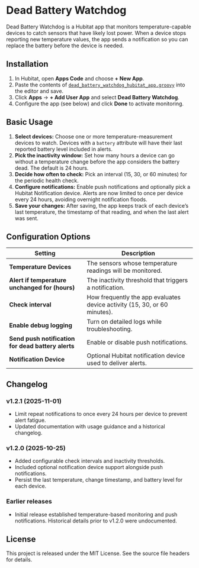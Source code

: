 # Dead Battery Watchdog

Dead Battery Watchdog is a Hubitat app that monitors temperature-capable devices to catch sensors that have likely lost power. When a device stops reporting new temperature values, the app sends a notification so you can replace the battery before the device is needed.

## Installation

1. In Hubitat, open **Apps Code** and choose **+ New App**.
2. Paste the contents of [`dead_battery_watchdog_hubitat_app.groovy`](dead_battery_watchdog_hubitat_app.groovy) into the editor and save.
3. Click **Apps** → **+ Add User App** and select **Dead Battery Watchdog**.
4. Configure the app (see below) and click **Done** to activate monitoring.

## Basic Usage

1. **Select devices:** Choose one or more temperature-measurement devices to watch. Devices with a `battery` attribute will have their last reported battery level included in alerts.
2. **Pick the inactivity window:** Set how many hours a device can go without a temperature change before the app considers the battery dead. The default is 24 hours.
3. **Decide how often to check:** Pick an interval (15, 30, or 60 minutes) for the periodic health check.
4. **Configure notifications:** Enable push notifications and optionally pick a Hubitat Notification device. Alerts are now limited to once per device every 24 hours, avoiding overnight notification floods.
5. **Save your changes:** After saving, the app keeps track of each device’s last temperature, the timestamp of that reading, and when the last alert was sent.

## Configuration Options

| Setting | Description |
| --- | --- |
| **Temperature Devices** | The sensors whose temperature readings will be monitored. |
| **Alert if temperature unchanged for (hours)** | The inactivity threshold that triggers a notification. |
| **Check interval** | How frequently the app evaluates device activity (15, 30, or 60 minutes). |
| **Enable debug logging** | Turn on detailed logs while troubleshooting. |
| **Send push notification for dead battery alerts** | Enable or disable push notifications. |
| **Notification Device** | Optional Hubitat notification device used to deliver alerts. |

## Changelog

### v1.2.1 (2025-11-01)
- Limit repeat notifications to once every 24 hours per device to prevent alert fatigue.
- Updated documentation with usage guidance and a historical changelog.

### v1.2.0 (2025-10-25)
- Added configurable check intervals and inactivity thresholds.
- Included optional notification device support alongside push notifications.
- Persist the last temperature, change timestamp, and battery level for each device.

### Earlier releases
- Initial release established temperature-based monitoring and push notifications. Historical details prior to v1.2.0 were undocumented.

## License

This project is released under the MIT License. See the source file headers for details.
